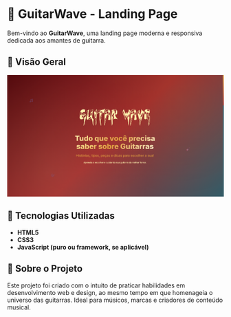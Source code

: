 # 🎸 GuitarWave - Landing Page
Bem-vindo ao **GuitarWave**, uma landing page moderna e responsiva dedicada aos amantes de guitarra. 

## 📸 Visão Geral
<img src="images/telainicial.png"></img>

## 🚀 Tecnologias Utilizadas

- **HTML5**
- **CSS3**
- **JavaScript (puro ou framework, se aplicável)**

## 🤘 Sobre o Projeto

Este projeto foi criado com o intuito de praticar habilidades em desenvolvimento web e design, ao mesmo tempo em que homenageia o universo das guitarras. Ideal para músicos, marcas e criadores de conteúdo musical.

